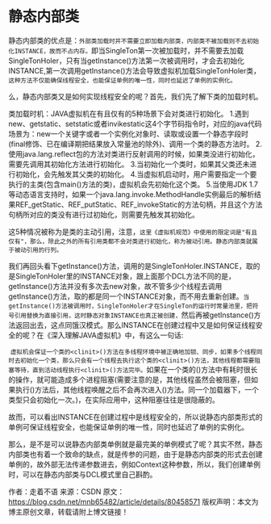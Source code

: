 # 静态内部类

静态内部类的优点是：`外部类加载时并不需要立即加载内部类，内部类不被加载则不去初始化INSTANCE，故而不占内存。`即当SingleTon第一次被加载时，并不需要去加载SingleTonHoler，只有当getInstance()方法第一次被调用时，才会去初始化INSTANCE,第一次调用getInstance()方法会导致虚拟机加载SingleTonHoler类，`这种方法不仅能确保线程安全，也能保证单例的唯一性，同时也延迟了单例的实例化。`

么，静态内部类又是如何实现线程安全的呢？首先，我们先了解下类的加载时机。


类加载时机：JAVA虚拟机在有且仅有的5种场景下会对类进行初始化。
1.遇到new、getstatic、setstatic或者invikestatic这4个字节码指令时，对应的java代码场景为：new一个关键字或者一个实例化对象时、读取或设置一个静态字段时(final修饰、已在编译期把结果放入常量池的除外)、调用一个类的静态方法时。
2.使用java.lang.reflect包的方法对类进行反射调用的时候，如果类没进行初始化，需要先调用其初始化方法进行初始化。
3.当初始化一个类时，如果其父类还未进行初始化，会先触发其父类的初始化。
4.当虚拟机启动时，用户需要指定一个要执行的主类(包含main()方法的类)，虚拟机会先初始化这个类。
5.当使用JDK 1.7等动态语言支持时，如果一个java.lang.invoke.MethodHandle实例最后的解析结果REF_getStatic、REF_putStatic、REF_invokeStatic的方法句柄，并且这个方法句柄所对应的类没有进行过初始化，则需要先触发其初始化。

这5种情况被称为是类的主动引用，注意，`这里《虚拟机规范》中使用的限定词是"有且仅有"，那么，除此之外的所有引用类都不会对类进行初始化，称为被动引用。静态内部类就属于被动引用的行列。`

我们再回头看下getInstance()方法，调用的是SingleTonHoler.INSTANCE，取的是SingleTonHoler里的INSTANCE对象，跟上面那个DCL方法不同的是，getInstance()方法并没有多次去new对象，故不管多少个线程去调用getInstance()方法，取的都是同一个INSTANCE对象，而不用去重新创建。`当getInstance()方法被调用时，SingleTonHoler才在SingleTon的运行时常量池里，把符号引用替换为直接引用，这时静态对象INSTANCE也真正被创建，`然后再被getInstance()方法返回出去，这点同饿汉模式。那么INSTANCE在创建过程中又是如何保证线程安全的呢？在《深入理解JAVA虚拟机》中，有这么一句话:

 `虚拟机会保证一个类的<clinit>()方法在多线程环境中被正确地加锁、同步，如果多个线程同时去初始化一个类，那么只会有一个线程去执行这个类的<clinit>()方法，其他线程都需要阻塞等待，直到活动线程执行<clinit>()方法完毕。`如果在一个类的<clinit>()方法中有耗时很长的操作，就可能造成多个进程阻塞(需要注意的是，其他线程虽然会被阻塞，但如果执行<clinit>()方法后，其他线程唤醒之后不会再次进入<clinit>()方法。同一个加载器下，一个类型只会初始化一次。)，在实际应用中，这种阻塞往往是很隐蔽的。

故而，可以看出INSTANCE在创建过程中是线程安全的，所以说静态内部类形式的单例可保证线程安全，也能保证单例的唯一性，同时也延迟了单例的实例化。

那么，是不是可以说静态内部类单例就是最完美的单例模式了呢？其实不然，静态内部类也有着一个致命的缺点，就是传参的问题，由于是静态内部类的形式去创建单例的，故外部无法传递参数进去，例如Context这种参数，所以，我们创建单例时，可以在静态内部类与DCL模式里自己斟酌。

作者：走着不语 
来源：CSDN 
原文：https://blog.csdn.net/mnb65482/article/details/80458571 
版权声明：本文为博主原创文章，转载请附上博文链接！